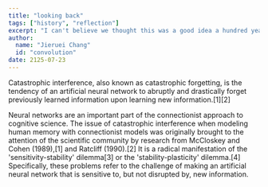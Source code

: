 ```yaml
---
title: "looking back"
tags: ["history", "reflection"]
excerpt: "I can't believe we thought this was a good idea a hundred years ago."
author:
  name: "Jieruei Chang"
  id: "convolution"
date: 2125-07-23
---
```


Catastrophic interference, also known as catastrophic forgetting, is the tendency of an artificial neural network to abruptly and drastically forget previously learned information upon learning new information.[1][2]

Neural networks are an important part of the connectionist approach to cognitive science. The issue of catastrophic interference when modeling human memory with connectionist models was originally brought to the attention of the scientific community by research from McCloskey and Cohen (1989),[1] and Ratcliff (1990).[2] It is a radical manifestation of the 'sensitivity-stability' dilemma[3] or the 'stability-plasticity' dilemma.[4] Specifically, these problems refer to the challenge of making an artificial neural network that is sensitive to, but not disrupted by, new information.
